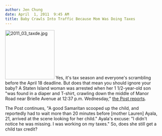 ```yaml
---
author: Jen Chung
date: April  1, 2011  9:45 AM
title: Baby Crawls Into Traffic Because Mom Was Doing Taxes
---
```


<p><span class="mt-enclosure mt-enclosure-image" style="display: inline;"> <img alt="2011_03_taxde.jpg" src="https://web.archive.org/web/20130613192306im_/http://gothamist.com/attachments/jen/2011_03_taxde.jpg" width="160" height="160" class="image-left"> </span>Yes, it&apos;s tax season and everyone&apos;s scrambling before the April 18 deadline. But does that mean you should ignore your baby?  A Staten Island woman was arrested when her 1 1/2-year-old son &quot;was found in a diaper and T-shirt, crawling down the middle of Manor Road near Brielle Avenue at 12:37 p.m. Wednesday,&quot; <a href="https://web.archive.org/web/20130613192306/http://www.nypost.com/p/news/local/nypd_blotter/nypd_daily_blotter_MrfmVm9XmmLfr5lteqGfgO">the Post reports</a>.</p>

<p>The Post continues, &quot;A good Samaritan scooped up the child, and reportedly had to wait more than 20 minutes before [mother Lauren] Ayala, 21, arrived at the scene looking for her child.&quot; Ayala&apos;s excuse: &quot;I didn&apos;t notice he was missing. I was working on my taxes.&quot;  So, does she still get a child tax credit?</p>